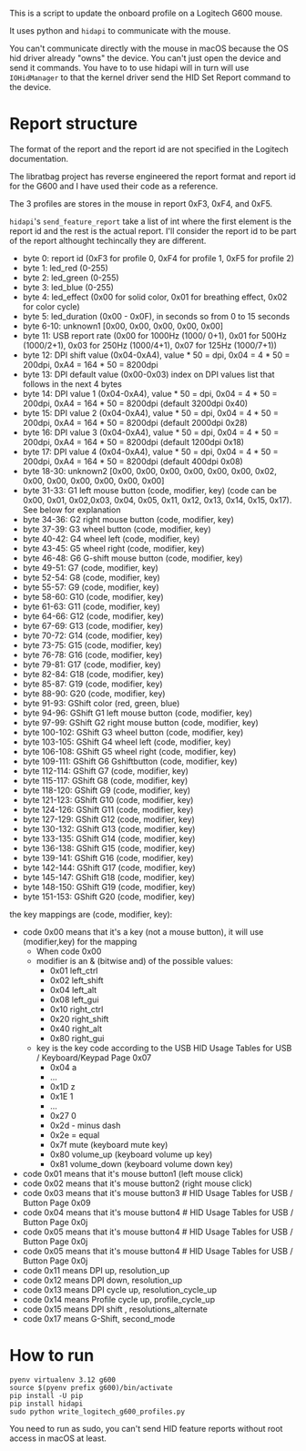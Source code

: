 This is a script to update the onboard profile on a Logitech G600 mouse. 

It uses python and `hidapi` to communicate with the mouse.

You can't communicate directly with the mouse in macOS because the OS hid driver already
"owns" the device. You can't just open the device and send it commands. You have to
to use hidapi will in turn will use `IOHidManager` to that the kernel driver send the 
HID Set Report command to the device.


# Report structure


The format of the report and the report id are not specified in the Logitech documentation.

The libratbag project has reverse engineered the report format and report id for the G600
and I have used their code as a reference.

The 3 profiles are stores in the mouse in report 0xF3, 0xF4, and 0xF5.

`hidapi`'s `send_feature_report` take a list of int where the first element is the report id
and the rest is the actual report. I'll consider the report id to be part of the report 
althought techincally they are different.


* byte 0: report id (0xF3 for profile 0, 0xF4 for profile 1, 0xF5 for profile 2)
* byte 1: led_red (0-255)
* byte 2: led_green (0-255)
* byte 3: led_blue (0-255)
* byte 4: led_effect (0x00 for solid color, 0x01 for breathing effect, 0x02 for color cycle)
* byte 5: led_duration (0x00 - 0x0F), in seconds so from 0 to 15 seconds
* byte 6-10: unknown1 [0x00, 0x00, 0x00, 0x00, 0x00]
* byte 11: USB report rate (0x00 for 1000Hz (1000/ 0+1), 0x01 for 500Hz (1000/2+1), 0x03 for 250Hz (1000/4+1), 0x07 for 125Hz (1000/7+1))
* byte 12: DPI shift value (0x04-0xA4), value * 50 = dpi, 0x04 = 4 * 50 = 200dpi, 0xA4 = 164 * 50 = 8200dpi
* byte 13: DPI default value (0x00-0x03) index on DPI values list that follows in the next 4 bytes
* byte 14: DPI value 1 (0x04-0xA4), value * 50 = dpi, 0x04 = 4 * 50 = 200dpi, 0xA4 = 164 * 50 = 8200dpi (default 3200dpi 0x40)
* byte 15: DPI value 2 (0x04-0xA4), value * 50 = dpi, 0x04 = 4 * 50 = 200dpi, 0xA4 = 164 * 50 = 8200dpi (default 2000dpi 0x28)
* byte 16: DPI value 3 (0x04-0xA4), value * 50 = dpi, 0x04 = 4 * 50 = 200dpi, 0xA4 = 164 * 50 = 8200dpi (default 1200dpi 0x18)
* byte 17: DPI value 4 (0x04-0xA4), value * 50 = dpi, 0x04 = 4 * 50 = 200dpi, 0xA4 = 164 * 50 = 8200dpi (default  400dpi 0x08)
* byte 18-30: unknown2 [0x00, 0x00, 0x00, 0x00, 0x00, 0x00, 0x02, 0x00, 0x00, 0x00, 0x00, 0x00, 0x00]
* byte 31-33: G1 left mouse button  (code, modifier, key) (code can be 0x00, 0x01, 0x02,0x03, 0x04, 0x05, 0x11, 0x12, 0x13, 0x14, 0x15, 0x17). See below for explanation
* byte 34-36: G2 right mouse button (code, modifier, key)
* byte 37-39: G3 wheel button (code, modifier, key)
* byte 40-42: G4 wheel left (code, modifier, key)
* byte 43-45: G5 wheel right (code, modifier, key)
* byte 46-48: G6 G-shift mouse button (code, modifier, key)
* byte 49-51: G7 (code, modifier, key)
* byte 52-54: G8 (code, modifier, key)
* byte 55-57: G9 (code, modifier, key)
* byte 58-60: G10 (code, modifier, key)
* byte 61-63: G11 (code, modifier, key)
* byte 64-66: G12 (code, modifier, key)
* byte 67-69: G13 (code, modifier, key)
* byte 70-72: G14 (code, modifier, key)
* byte 73-75: G15 (code, modifier, key)
* byte 76-78: G16 (code, modifier, key)
* byte 79-81: G17 (code, modifier, key)
* byte 82-84: G18 (code, modifier, key)
* byte 85-87: G19 (code, modifier, key)
* byte 88-90: G20 (code, modifier, key)
* byte 91-93: GShift color (red, green, blue) 
* byte 94-96: GShift G1 left mouse button (code, modifier, key)
* byte 97-99: GShift G2 right mouse button (code, modifier, key)
* byte 100-102: GShift G3 wheel button (code, modifier, key)
* byte 103-105: GShift G4 wheel left (code, modifier, key)
* byte 106-108: GShift G5 wheel right (code, modifier, key)
* byte 109-111: GShift G6 Gshiftbutton (code, modifier, key)
* byte 112-114: GShift G7 (code, modifier, key)
* byte 115-117: GShift G8 (code, modifier, key)
* byte 118-120: GShift G9 (code, modifier, key)
* byte 121-123: GShift G10 (code, modifier, key)
* byte 124-126: GShift G11 (code, modifier, key)
* byte 127-129: GShift G12 (code, modifier, key)
* byte 130-132: GShift G13 (code, modifier, key)
* byte 133-135: GShift G14 (code, modifier, key)
* byte 136-138: GShift G15 (code, modifier, key)
* byte 139-141: GShift G16 (code, modifier, key)
* byte 142-144: GShift G17 (code, modifier, key)
* byte 145-147: GShift G18 (code, modifier, key)
* byte 148-150: GShift G19 (code, modifier, key)
* byte 151-153: GShift G20 (code, modifier, key)


the key mappings are (code, modifier, key):
* code 0x00 means that it's a key (not a mouse button), it will use (modifier,key) for the mapping 
  * When code 0x00
  * modifier is an & (bitwise and) of the possible values:
    * 0x01 left_ctrl
    * 0x02 left_shift
    * 0x04 left_alt
    * 0x08 left_gui
    * 0x10 right_ctrl
    * 0x20 right_shift
    * 0x40 right_alt
    * 0x80 right_gui
  * key is the key code according to the USB HID Usage Tables for USB / Keyboard/Keypad Page 0x07
    * 0x04 a
    * ...
    * 0x1D z
    * 0x1E 1
    * ...
    * 0x27 0
    * 0x2d - minus dash
    * 0x2e = equal
    * 0x7f mute (keyboard mute key)
    * 0x80 volume_up (keyboard volume up key)
    * 0x81 volume_down (keyboard volume down key)
* code 0x01 means that it's mouse button1 (left mouse click)
* code 0x02 means that it's mouse button2 (right mouse click)
* code 0x03 means that it's mouse button3 # HID Usage Tables for USB / Button Page 0x09 
* code 0x04 means that it's mouse button4 # HID Usage Tables for USB / Button Page 0x0j
* code 0x05 means that it's mouse button4 # HID Usage Tables for USB / Button Page 0x0j
* code 0x05 means that it's mouse button4 # HID Usage Tables for USB / Button Page 0x0j
* code 0x11 means DPI up, resolution_up 
* code 0x12 means DPI down, resolution_up 
* code 0x13 means DPI cycle up, resolution_cycle_up 
* code 0x14 means Profile cycle up, profile_cycle_up
* code 0x15 means DPI shift , resolutions_alternate
* code 0x17 means G-Shift, second_mode




# How to run

```
pyenv virtualenv 3.12 g600
source $(pyenv prefix g600)/bin/activate
pip install -U pip
pip install hidapi
sudo python write_logitech_g600_profiles.py
```

You need to run as sudo, you can't send HID feature reports without root access in macOS at least.

